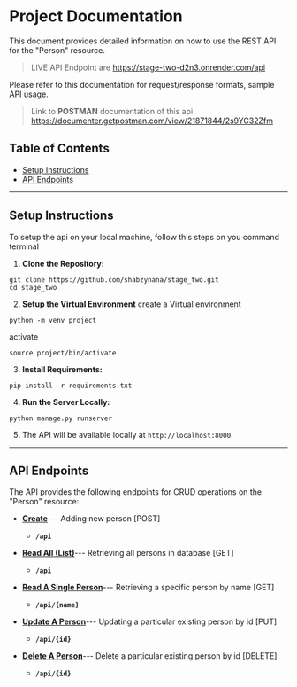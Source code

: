 # Project Documentation

This document provides detailed information on how to use the REST API for the "Person" resource.

> LIVE API Endpoint are https://stage-two-d2n3.onrender.com/api
>

Please refer to this documentation for request/response formats, sample API usage.
>
>Link to **POSTMAN** documentation of this api https://documenter.getpostman.com/view/21871844/2s9YC32Zfm
>

## Table of Contents
* [Setup Instructions](#setup-instructions)
* [API Endpoints](#api-endpoints)

---

## Setup Instructions
To setup the api on your local machine, follow this steps on you command terminal

1. **Clone the Repository:**
```
git clone https://github.com/shabzynana/stage_two.git
cd stage_two
```

2. **Setup the Virtual Environment**
create a Virtual environment
```
python -m venv project
```
activate
```
source project/bin/activate
```

3. **Install Requirements:**
```
pip install -r requirements.txt
```

4. **Run the Server Locally:**
```
python manage.py runserver
```

5. The API will be available locally at `http://localhost:8000`.

---

## API Endpoints

The API provides the following endpoints for CRUD operations on the "Person" resource:

* **[Create](#create-a-person-post-api)**---
    Adding new person [POST]

    * **`/api`**

* **[Read All (List)](#read-all-persons)**---
    Retrieving all persons in database [GET]

    * **`/api`**

* **[Read A Single Person](#read-a-person-by-name)**---
    Retrieving a specific person by name [GET]
    * **`/api/{name}`**


* **[Update A Person](#update-a-person-by-id)**---
    Updating a particular existing person by id [PUT]
    * **`/api/{id}`**

* **[Delete A Person](#delete-a-person-by-id)**---
    Delete a particular existing person by id [DELETE]
    * **`/api/{id}`**

